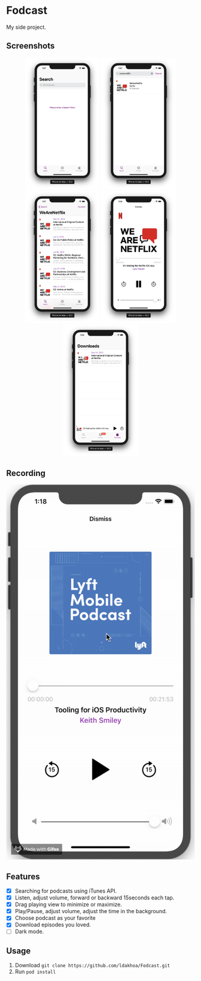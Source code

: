 # Fodcast

My side project.

## Screenshots
<p align="center">
<img src="Screenshots/1.png" width="200">
<img src="Screenshots/2.png" width="200">
<img src="Screenshots/3.png" width="200">
<img src="Screenshots/4.png" width="200">
<img src="Screenshots/5.png" width="200">
</p>

## Recording
<img src="Screenshots/gifgifgif.gif">

## Features

- [x] Searching for podcasts using iTunes API.
- [x] Listen, adjust volume, forward or backward 15seconds each tap.
- [x] Drag playing view to minimize or maximize.
- [x] Play/Pause, adjust volume, adjust the time in the background.
- [x] Choose podcast as your favorite
- [x] Download episodes you loved.
- [ ] Dark mode.

## Usage

1. Download `git clone https://github.com/ldakhoa/Fodcast.git`
2. Run `pod install`
